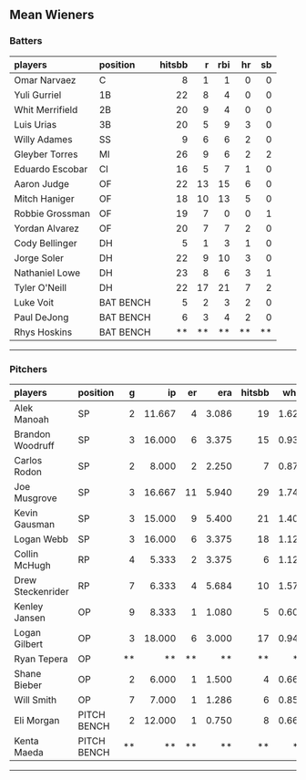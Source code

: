 ## Mean Wieners

### Batters

 
|players         |position  | hitsbb|  r| rbi| hr| sb| 
|:---------------|:---------|------:|--:|---:|--:|--:| 
|Omar Narvaez    |C         |      8|  1|   1|  0|  0| 
|Yuli Gurriel    |1B        |     22|  8|   4|  0|  0| 
|Whit Merrifield |2B        |     20|  9|   4|  0|  0| 
|Luis Urias      |3B        |     20|  5|   9|  3|  0| 
|Willy Adames    |SS        |      9|  6|   6|  2|  0| 
|Gleyber Torres  |MI        |     26|  9|   6|  2|  2| 
|Eduardo Escobar |CI        |     16|  5|   7|  1|  0| 
|Aaron Judge     |OF        |     22| 13|  15|  6|  0| 
|Mitch Haniger   |OF        |     18| 10|  13|  5|  0| 
|Robbie Grossman |OF        |     19|  7|   0|  0|  1| 
|Yordan Alvarez  |OF        |     20|  7|   7|  2|  0| 
|Cody Bellinger  |DH        |      5|  1|   3|  1|  0| 
|Jorge Soler     |DH        |     22|  9|  10|  3|  0| 
|Nathaniel Lowe  |DH        |     23|  8|   6|  3|  1| 
|Tyler O'Neill   |DH        |     22| 17|  21|  7|  2| 
|Luke Voit       |BAT BENCH |      5|  2|   3|  2|  0| 
|Paul DeJong     |BAT BENCH |      6|  3|   4|  2|  0| 
|Rhys Hoskins    |BAT BENCH |     **| **|  **| **| **| 

* * *

### Pitchers

 
|players           |position    |  g|     ip| er|   era| hitsbb|  whip| so|  w| sv| 
|:-----------------|:-----------|--:|------:|--:|-----:|------:|-----:|--:|--:|--:| 
|Alek Manoah       |SP          |  2| 11.667|  4| 3.086|     19| 1.629| 15|  2|  0| 
|Brandon Woodruff  |SP          |  3| 16.000|  6| 3.375|     15| 0.938| 20|  0|  0| 
|Carlos Rodon      |SP          |  2|  8.000|  2| 2.250|      7| 0.875| 10|  1|  0| 
|Joe Musgrove      |SP          |  3| 16.667| 11| 5.940|     29| 1.740| 19|  1|  0| 
|Kevin Gausman     |SP          |  3| 15.000|  9| 5.400|     21| 1.400| 21|  0|  0| 
|Logan Webb        |SP          |  3| 16.000|  6| 3.375|     18| 1.125| 18|  0|  0| 
|Collin McHugh     |RP          |  4|  5.333|  2| 3.375|      6| 1.125|  3|  0|  0| 
|Drew Steckenrider |RP          |  7|  6.333|  4| 5.684|     10| 1.579|  3|  0|  4| 
|Kenley Jansen     |OP          |  9|  8.333|  1| 1.080|      5| 0.600| 15|  2|  5| 
|Logan Gilbert     |OP          |  3| 18.000|  6| 3.000|     17| 0.944| 13|  1|  0| 
|Ryan Tepera       |OP          | **|     **| **|    **|     **|    **| **| **| **| 
|Shane Bieber      |OP          |  2|  6.000|  1| 1.500|      4| 0.667|  4|  0|  0| 
|Will Smith        |OP          |  7|  7.000|  1| 1.286|      6| 0.857| 13|  0|  5| 
|Eli Morgan        |PITCH BENCH |  2| 12.000|  1| 0.750|      8| 0.667|  9|  2|  0| 
|Kenta Maeda       |PITCH BENCH | **|     **| **|    **|     **|    **| **| **| **| 


* * *


